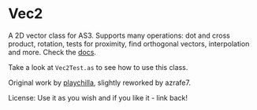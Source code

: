 Vec2
====

A 2D vector class for AS3. Supports many operations: dot and cross product, rotation, tests for proximity, 
find orthogonal vectors, interpolation and more. Check the [docs](http://azrafe7.github.io/vec2).

Take a look at `Vec2Test.as` to see how to use this class.



Original work by [playchilla](http://www.playchilla.com/vector-2d-for-as3), slightly reworked by azrafe7.																		<p></p>

License: Use it as you wish and if you like it - link back!
